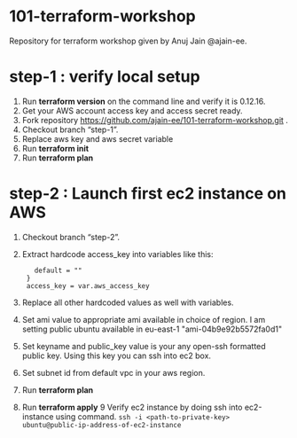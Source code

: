 # 101-terraform-workshop
Repository for terraform workshop given by Anuj Jain @ajain-ee.


# step-1 : verify local setup
1. Run **terraform version** on the command line and verify it is 0.12.16. 
2. Get your AWS account access key and access secret ready.
3. Fork repository https://github.com/ajain-ee/101-terraform-workshop.git .
4. Checkout branch “step-1”.
5. Replace aws key and aws secret variable 
6. Run **terraform init**
7. Run **terraform plan**

# step-2 : Launch first ec2 instance on AWS
1. Checkout branch “step-2”. 
2. Extract hardcode access_key into variables like this:
   
   ```variable "aws_access_key" {
      default = ""
    }
    access_key = var.aws_access_key
    ``` 
3. Replace all other hardcoded values as well with variables.    
4. Set ami value to appropriate ami available in choice of region. 
   I am setting public ubuntu available in eu-east-1 "ami-04b9e92b5572fa0d1"
5. Set keyname and public_key value is your any open-ssh formatted public key. Using
   this key you can ssh into ec2 box.
6. Set subnet id from default vpc in your aws region.
7. Run **terraform plan**
8. Run **terraform apply**
9  Verify ec2 instance by doing ssh into ec2-instance using command.
   `ssh -i <path-to-private-key> ubuntu@public-ip-address-of-ec2-instance`    

